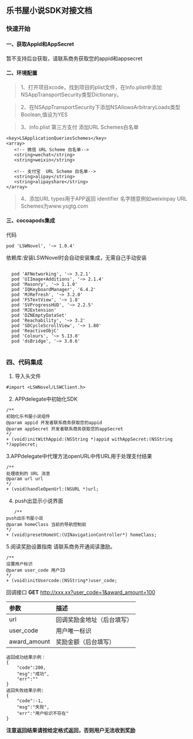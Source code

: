 乐书屋小说SDK对接文档
--

### 快速开始
#### 一、获取AppId和AppSecret
暂不支持后台获取，请联系商务获取您的appid和appsecret


#### 二、环境配置

> 1、打开项目xcode，找到项目的plist文件，在Info.plist中添加NSAppTransportSecurity类型Dictionary。

> 2、在NSAppTransportSecurity下添加NSAllowsArbitraryLoads类型Boolean,值设为YES

>3、info.plist 第三方支付 添加URL Schemes白名单
 ```
<key>LSApplicationQueriesSchemes</key>
 <array>
    <!-- 微信 URL Scheme 白名单-->
    <string>wechat</string>
    <string>weixin</string>

    <!-- 支付宝  URL Scheme 白名单-->
    <string>alipay</string>
    <string>alipayshare</string>
</array>
```

>4、添加URL types用于APP返回
identifier 名字随意例如weixinpay
URL Schemes为www.ysgtg.com

#### 三、cocoapods集成

代码
```
pod 'LSWNovel', '~> 1.0.4'

```

依赖库:安装LSWNovel时会自动安装集成，无需自己手动安装
 ```

   pod 'AFNetworking', '~> 3.2.1'
   pod 'UIImage+Additions', '~> 2.1.4'
   pod 'Masonry', '~> 1.1.0'
   pod 'IQKeyboardManager', '6.4.2'
   pod 'MJRefresh', '~> 3.2.0'
   pod 'FSTextView', '~> 1.8'
   pod 'SVProgressHUD', '~> 2.2.5'
   pod 'MJExtension'
   pod 'DZNEmptyDataSet'
   pod 'Reachability', '~> 3.2'
   pod 'SDCycleScrollView', '~> 1.80'
   pod 'ReactiveObjC'
   pod 'Colours', '~> 5.13.0'
   pod 'dsBridge', '~> 3.0.6'
   
   ```
 
 
 ### 四、代码集成

 1. 导入头文件
  ```
  #import <LSWNovel/LSWClient.h>
  
 ```
 
 2. APPdelegate中初始化SDK
 ```
/**
 初始化乐书屋小说组件
 @param appid 开发者联系商务获取您的appid
 @param appSecret 开发者联系商务获取您的appSecret
 */
+ (void)initWithAppid:(NSString *)appid withAppSecret:(NSString *)appSecret;

 ```
 
 
 3.APPdelegate中代理方法openURL中传URL用于处理支付结果
 ```
 /**
处理收到的 URL 消息
 @param url url
 */
+ (void)handleOpenUrl:(NSURL *)url;
```
 4.  push出显示小说界面
 ```
    /**
 push出乐书屋小说
 @param homeClass 当前的导航控制前
 */
+ (void)presetHomeVC:(UINavigationController*) homeClass;

 ```

 5.阅读奖励设置指南
 请联系商务开通阅读激励。
 ```
 /**
 设置用户标识
 @param user_code 用户ID
 */
+ (void)initUsercode:(NSString*)user_code;

 ```
 回调接口
**GET** http://xxx.xx?user_code=1&award_amount=100

|  参数 | 描述 |
| :-  | :-  |
| url | 回调奖励金地址（后台填写） |
| user_code | 用户唯一标识 |
| award_amount | 奖励金额（后台填写） |

```
返回成功结果示例： 
{
    "code":200,
    "msg":"成功",
    "err":""
}
返回失败结果示例:
{
    "code":-1,
    "msg":"失败",
    "err":"用户标识不存在"
}

```
**注意返回结果请按给定格式返回，否则用户无法收到奖励**
 
 

 
 
